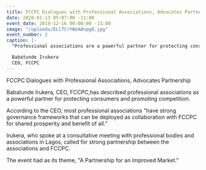 ```yaml
---
title: FCCPC Dialogues with Professional Associations, Advocates Partnership.
date: 2020-01-13 05:07:00 -11:00
event_date: 2019-12-16 00:00:00 -11:00
image: "/uploads/ELl7CrYWoAAopg8.jpg"
event_number: 2
caption: |-
  "Professional associations are a powerful partner for protecting consumers and promoting competition. Most have strong governance frameworks that can be deployed as collaboration with FCCPC for shared prosperity & benefit of all."

  Babatunde Irukera
  CEO, FCCPC
---
```


FCCPC Dialogues with Professional Associations, Advocates Partnership

Babatunde Irukera, CEO, FCCPC,has described professional associations as a powerful partner for protecting consumers and promoting competition. 

According to the CEO, most professional associations "have strong governance frameworks that can be deployed as collaboration with FCCPC for shared prosperity and benefit of all."

Irukera, who spoke at a consultative meeting with professional bodies and associations in Lagos, called for strong partnership between the associations and FCCPC.

The event had as its theme, "A Partnership for an Improved Market."